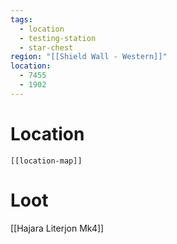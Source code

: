 ```yaml
---
tags:
  - location
  - testing-station
  - star-chest
region: "[[Shield Wall - Western]]"
location:
  - 7455
  - 1902
---
```

# Location
```meta-bind-embed
[[location-map]]
```
# Loot
[[Hajara Literjon Mk4]]
